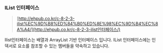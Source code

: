 ### IList 인터페이스

> [http://ehpub.co.kr/c-8-2-3-ilist%EC%9D%B8%ED%84%B0%ED%8E%98%EC%9D%B4%EC%8A%A4/](http://ehpub.co.kr/c-8-2-3-ilist인터페이스/)

Ilist인터페이스는 배열과 ArrayList 기반 인터페이스 입니다. IList 인터페이스에는 인덱서로 요소를 참조할 수 있는 멤버들을 약속하고 있습니다.